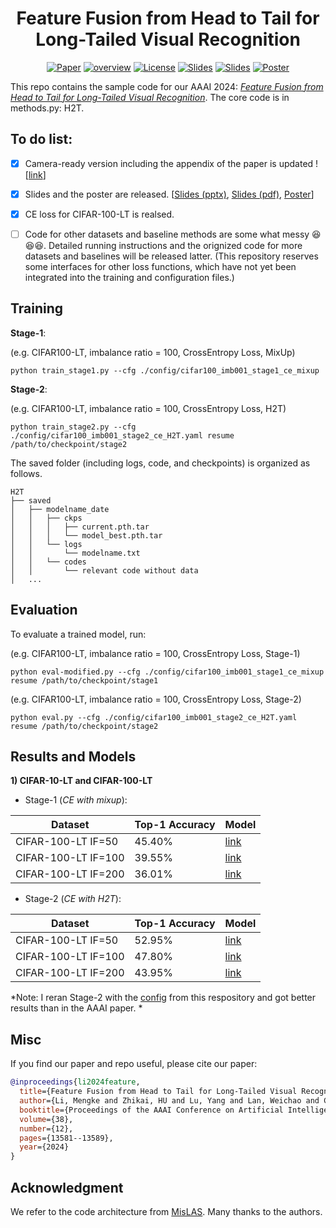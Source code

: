 <h1 align="center"> Feature Fusion from Head to Tail for Long-Tailed Visual Recognition </h1>
<p align="center">
    <a href="https://arxiv.org/abs/2306.06963"><img src="https://img.shields.io/badge/arXiv-2306.06963-b31b1b.svg" alt="Paper"></a>
    <a href="https://vcc.tech/research/2024/H2T"><img alt="overview" src="https://img.shields.io/static/v1?label=overview&message=VCC%20Project&color=blue"></a>
    <!-- <a href="https://github.com/Keke921/H2T"><img src="https://img.shields.io/badge/-Github-grey?logo=github" alt="Github"></a> -->
    <!-- <a href=""><img src="https://colab.research.google.com/assets/colab-badge.svg" alt="Colab"></a> -->
    <!-- <a href="https://openreview.net/forum?id=xxx"> <img alt="License" src="https://img.shields.io/static/v1?label=Pub&message=AAAI%2723&color=blue"></a> -->
    <a href="https://github.com/Keke921/H2T/blob/main/LICENSE"> <img alt="License" src="https://img.shields.io/github/license/LFhase/PAIR?color=blue"></a>
    <!-- <a href="https://nips.cc/virtual/2023/poster/70939"> <img src="https://img.shields.io/badge/Video-grey?logo=Kuaishou&logoColor=white" alt="Video"></a> -->
    <a href="https://github.com/Keke921/H2T/blob/main/slides%20and%20poster/AAAI24-H2T-slides_422.pptx"> <img src="https://img.shields.io/badge/Slides-grey?&logo=MicrosoftPowerPoint&logoColor=white" alt="Slides"></a>
    <a href="https://github.com/Keke921/H2T/blob/main/slides%20and%20poster/AAAI24-H2T-slides_422.pdf"> <img src="https://img.shields.io/badge/Slides-grey?logo=airplayvideo&logoColor=white" alt="Slides"></a>
    <a href="https://github.com/Keke921/H2T/blob/main/slides%20and%20poster/AAAI24_H2T-poster_422.pdf"> <img src="https://img.shields.io/badge/Poster-grey?logo=airplayvideo&logoColor=white" alt="Poster"></a>
</p>

This repo contains the sample code for our AAAI 2024: *[Feature Fusion from Head to Tail for Long-Tailed Visual Recognition](https://arxiv.org/abs/2306.06963)*.
The core code is in methods.py: H2T.

## To do list:
- [x] Camera-ready version including the appendix of the paper is updated ! [[link](https://arxiv.org/abs/2306.06963)]
- [x] Slides and the poster are released. [[Slides (pptx)](https://github.com/Keke921/H2T/blob/main/slides%20and%20poster/AAAI24-H2T-slides_422.pptx), [Slides (pdf)](https://github.com/Keke921/H2T/blob/main/slides%20and%20poster/AAAI24-H2T-slides_422.pdf), [Poster](https://github.com/Keke921/H2T/blob/main/slides%20and%20poster/AAAI24_H2T-poster_422.pdf)]
- [x] CE loss for CIFAR-100-LT is realsed.
- [ ] Code for other datasets and baseline methods are some what messy 😆😆😆. Detailed running instructions and the orignized code for more datasets and baselines will be released latter. (This repository reserves some interfaces for other loss functions, which have not yet been integrated into the training and configuration files.)


## Training

**Stage-1**:

(e.g. CIFAR100-LT, imbalance ratio = 100, CrossEntropy Loss, MixUp)

```
python train_stage1.py --cfg ./config/cifar100_imb001_stage1_ce_mixup
```


**Stage-2**:

(e.g. CIFAR100-LT, imbalance ratio = 100, CrossEntropy Loss, H2T)

```
python train_stage2.py --cfg ./config/cifar100_imb001_stage2_ce_H2T.yaml resume /path/to/checkpoint/stage2
```

The saved folder (including logs, code, and checkpoints) is organized as follows.
```
H2T
├── saved
│   ├── modelname_date
│   │   ├── ckps
│   │   │   ├── current.pth.tar
│   │   │   └── model_best.pth.tar
│   │   └── logs
│   │       └── modelname.txt
│   │   └── codes
│   │       └── relevant code without data
│   ...   
```

## Evaluation

To evaluate a trained model, run:

(e.g. CIFAR100-LT, imbalance ratio = 100, CrossEntropy Loss, Stage-1)

```
python eval-modified.py --cfg ./config/cifar100_imb001_stage1_ce_mixup  resume /path/to/checkpoint/stage1
```

(e.g. CIFAR100-LT, imbalance ratio = 100, CrossEntropy Loss, Stage-2)

```
python eval.py --cfg ./config/cifar100_imb001_stage2_ce_H2T.yaml resume /path/to/checkpoint/stage2
```


## Results and Models

**1) CIFAR-10-LT and CIFAR-100-LT**

* Stage-1 (*CE with mixup*):

| Dataset              | Top-1 Accuracy | Model |
| -------------------- | -------------- | ----- |
| CIFAR-100-LT IF=50   | 45.40%         | [link](https://www.dropbox.com/scl/fi/dc673e7vgz6rpv3nbdxsu/cifar100_imb001_stage1.pth.tar?rlkey=64v00anjp9udtceij6tgl7ni7&dl=0)  |
| CIFAR-100-LT IF=100  | 39.55%         | [link](https://www.dropbox.com/scl/fi/dc673e7vgz6rpv3nbdxsu/cifar100_imb001_stage1.pth.tar?rlkey=64v00anjp9udtceij6tgl7ni7&dl=0)  |
| CIFAR-100-LT IF=200  | 36.01%         | [link](https://www.dropbox.com/scl/fi/498bvi7zpmi69j301dd4r/cifar100_imb0005_stage1.pth.tar?rlkey=lt8tzpxcje3j52bafgqxr91sm&dl=0)  |

* Stage-2 (*CE with H2T*):

| Dataset              | Top-1 Accuracy  | Model |
| -------------------- | --------------  | ----- |
| CIFAR-100-LT IF=50   | 52.95%           | [link](https://www.dropbox.com/scl/fi/ssucewnxfr3dvxmudgud0/cifar100_imb002_stage2.pth.tar?rlkey=xxj7jijsquix4zf9xl45woxkx&dl=0)  |
| CIFAR-100-LT IF=100  | 47.80%           | [link](https://www.dropbox.com/scl/fi/uhrpw32b3clbll23no6l7/cifar100_imb001_stage2.pth.tar?rlkey=hl5bsyxov1sybd6pxmd5gdavb&dl=0)  |
| CIFAR-100-LT IF=200  | 43.95%           | [link](https://www.dropbox.com/scl/fi/tar8641c5pmpywogvx9xr/cifar100_imb0005_stage2.pth.tar?rlkey=nkvakl2q1h2ur5v3b57ldtsv9&dl=0)  |

*Note: I reran Stage-2 with the [config](https://github.com/Keke921/H2T/tree/main/config/cifar100) from this respository and got better results than in the AAAI paper. *

## Misc

If you find our paper and repo useful, please cite our paper:
```bibtex
@inproceedings{li2024feature,
  title={Feature Fusion from Head to Tail for Long-Tailed Visual Recognition},
  author={Li, Mengke and Zhikai, HU and Lu, Yang and Lan, Weichao and Cheung, Yiu-ming and Huang, Hui},
  booktitle={Proceedings of the AAAI Conference on Artificial Intelligence},
  volume={38},
  number={12},
  pages={13581--13589},
  year={2024}
}
```
## Acknowledgment
We refer to the code architecture from [MisLAS](https://github.com/dvlab-research/MiSLAS). Many thanks to the authors.
